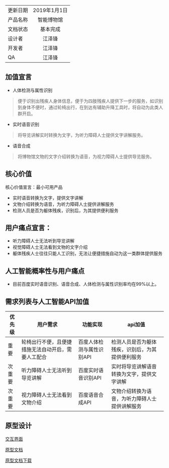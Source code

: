 |         |            |
| ------------- |:-------------:|
| 更新日期     | 2019年1月1日 |
| 产品名称      |  智能博物馆  |
| 文档状态 | 基本完成      |
| 设计者       | 江泽锋 |
| 开发者       | 江泽锋 |
| QA | 江泽锋  |


## 加值宣言
- 人体检测与属性识别
> 便于识别出残疾人身体信息，便于为四肢残疾人提供下一步的服务，如识别到身体不便时，通过轮椅出行，在到达有辅助升降工具时，将自动为此类人群开启。
- 实时语音识别
> 将导览讲解实时转换为文字，为听力障碍人士提供文字讲解服务。
- 语音合成
> 将博物馆文物的文字介绍转换为语音，为视力障碍人士提供导览服务。

## 核心价值
核心价值宣言：最小可用产品
- 实时语音转换为文字，提供文字讲解
- 文物介绍转换为语音，为听力障碍人士提供讲解服务
- 检测人员是否为躯体残疾，识别后，为其提供便利服务

## 用户痛点宣言：
- 听力障碍人士无法听到导览讲解
- 视觉障碍人士无法看到文物的文字介绍
- 躯体残疾人士往往只能人工识别，无法让便捷措施自动为这一类群体提供服务
## 人工智能概率性与用户痛点
- 目前百度实时语音识别、语音合成、人体检测与属性识别率均在99%以上。

## 需求列表与人工智能API加值
|优先级|用户需求|功能实现|api加值
| ---------- | --------- |----------- |------
| 重要 |轮椅出行不便，且便捷措施无法自动开启，需要人工配合 |百度人体检测与属性识别API | 检测人员是否为躯体残疾，识别后，为其提供便利服务
| 次重要 |听力障碍人士无法听到导览讲解|百度实时语音识别API| 实时将导览讲解语音转换为文字，提供文字讲解
| 次重要 | 视力障碍人士无法看到文物介绍|百度语音合成API| 文物介绍转换为语音，为听力障碍人士提供讲解服务

## 原型设计
[交互界面](https://gitee.com/NFUNM036/api_prjB)

[原型文档 ](http://nfunm036.gitee.io/api_prjb)

[原型文档下载](https://gitee.com/NFUNM036/api_prjB)
